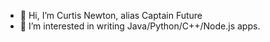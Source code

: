 - 👋 Hi, I’m Curtis Newton, alias Captain Future
- 👀 I’m interested in writing Java/Python/C++/Node.js apps.
<!---
CaptainFuture-CN/CaptainFuture-CN is a ✨ special ✨ repository because its `README.md` (this file) appears on your GitHub profile.
You can click the Preview link to take a look at your changes.
--->
